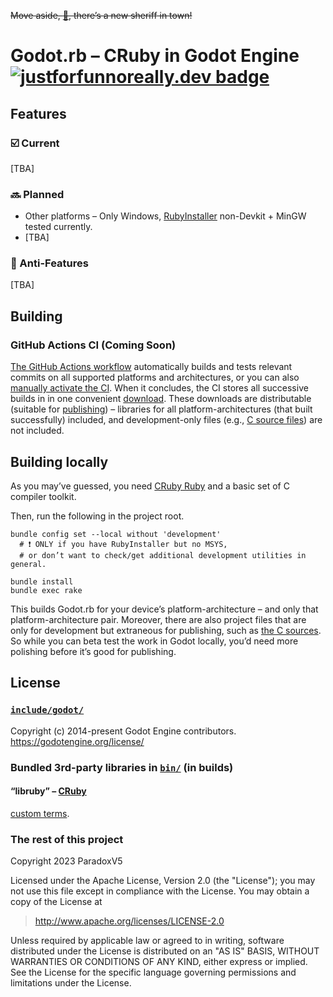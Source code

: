 ~~Move aside, [🐍](https://github.com/touilleMan/godot-python/tree/godot4-meson), there’s a new sheriff in town!~~

# Godot.rb – CRuby in Godot Engine [![justforfunnoreally.dev badge](https://img.shields.io/badge/justforfunnoreally-dev-9ff)](https://justforfunnoreally.dev)


## Features

### ☑️️ Current
[TBA]

### 🔜 Planned
* Other platforms – Only Windows, [RubyInstaller](https://rubyinstaller.org) non-Devkit + MinGW tested currently.
* [TBA]

### 🧊 Anti-Features
[TBA]


## Building

### GitHub Actions CI (Coming Soon)

[The GitHub Actions workflow](.github/workflows/build_and_test.yml)
automatically builds and tests relevant commits on all supported platforms and architectures, or you can also
[manually activate the CI](https://docs.github.com/actions/using-workflows/manually-running-a-workflow).
When it concludes, the CI stores all successive builds in in one convenient
[download](https://docs.github.com/actions/managing-workflow-runs/downloading-workflow-artifacts).
These downloads are distributable (suitable for [publishing](../../releases)) –
libraries for all platform-architectures (that built successfully) included,
and development-only files (e.g., [C source files](src/)) are not included.

## Building locally

As you may’ve guessed, you need [CRuby Ruby](https://www.ruby-lang.org) and a basic set of C compiler toolkit.

Then, run the following in the project root.

```shell
bundle config set --local without 'development'
  # ❗ ONLY if you have RubyInstaller but no MSYS,
  # or don’t want to check/get additional development utilities in general.
 
bundle install
bundle exec rake
```

This builds Godot.rb for your device’s platform-architecture – and only that platform-architecture pair. Moreover,
there are also project files that are only for development but extraneous for publishing, such as [the C sources](src/).
So while you can beta test the work in Godot locally, you’d need more polishing before it’s good for publishing.


## License

### [`include/godot/`](include/godot/)

Copyright (c) 2014-present Godot Engine contributors. https://godotengine.org/license/

### Bundled 3rd-party libraries in [`bin/`](bin/) (in builds)

#### “libruby” – [CRuby](https://www.ruby-lang.org)
[custom terms](https://github.com/ruby/ruby/blob/v3_2_2/COPYING#L25-L30).

### The rest of this project

Copyright 2023 ParadoxV5

Licensed under the Apache License, Version 2.0 (the "License");
you may not use this file except in compliance with the License.
You may obtain a copy of the License at

> http://www.apache.org/licenses/LICENSE-2.0

Unless required by applicable law or agreed to in writing, software
distributed under the License is distributed on an "AS IS" BASIS,
WITHOUT WARRANTIES OR CONDITIONS OF ANY KIND, either express or implied.
See the License for the specific language governing permissions and
limitations under the License.
